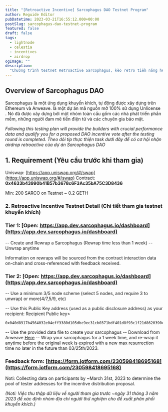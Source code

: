 ```yaml
---
title: "[Retroactive Incentive] Sarcophagus DAO Testnet Program"
author: Reguide Editor
pubDatetime: 2023-03-21T16:55:12.000+00:00
postSlug: sarcophagus-dao-testnet-program
featured: false
draft: false
tags:
  - lightnode
  - celestia
  - incentives
  - airdrop
ogImage: ""
description:
  "Chường trình testnet Retroactive Sarcophagus, kèo retro tiềm năng hệ DAO tháng 3 2023."
---
```



## Overview of Sarcophagus DAO

Sarcophagus là một ứng dụng khuyến khích, tự động được xây dựng trên Ethereum và Arweave. là một dự án mã nguồn mở 100% sử dụng Unlicense . Nó đã được xây dựng bởi một nhóm toàn cầu gồm các nhà phát triển phần mềm, những người đam mê tiền điện tử và các chuyên gia bảo mật.

_Following this testing plan will provide the builders with crucial performance data and qualify you for a proposed DAO incentive vote after the testing round is completed._
_Theo dõi tip thực thiện task dưới đây để có cơ hội nhận airdrop retroactive của dự án Sarcophagus DAO_

## 1. Requirement (Yêu cầu trước khi tham gia)

Uniswap: [https://app.uniswap.org/#/swap](https://app.uniswap.org/#/swap)
Contract: <strong>0x4633b43990b41B57b3678c6F3Ac35bA75C3D8436</strong>

Min: 200 SARCO on Testnet ~ 0.2 GETH

### 2. Retroactive Incentive Testnet Detail (Chi tiết tham gia testnet khuyến khích)

### Tier 1: [Open: https://app.dev.sarcophagus.io/dashboard](https://app.dev.sarcophagus.io/dashboard)

-- Create and Rewrap a Sarcophagus (Rewrap time less than 1 week)
-- Unwrap anytime

Information on rewraps will be sourced from the contract interaction data on-chain and cross-referenced with feedback received.

### Tier 2: [Open: https://app.dev.sarcophagus.io/dashboard](https://app.dev.sarcophagus.io/dashboard)

-- Use a minimum 3/5 node scheme (select 5 nodes, and require 3 to unwrap) or more(4/7,5/9, etc)

-- Use this Public Key address (used as a public disclosure address) as your recipient: Recipient Public key>

<div style="max-width: 100%">

```
0x040d8917b4564032e04eff3380d105dbc9ec31cb0371bdf401d8f93c1f21d8620390c10758217a25a57bdabc209770385393e7570f86d1c9f21853f6ada82ca4e7
```

</div>

-- Use the provided data file to create your sarcophagus
-- Download from Arweave [Here](https://tukqf5kijb5icyvv6q2gnyrm7swhrrl5hks4g635pjsgdkj6bz6a.arweave.net/nRUC9UhIeoFitfQ0ZuIs_Kx4xX06pcN7fXpkYak-Dnw)
-- Wrap your sarcophagus for a 1 week time, and re-wrap it anytime before the original week is expired with a new max resurrection time no later in the future than 03/25th/2023.

### Feedback form: [https://form.jotform.com/230598418695168](https://form.jotform.com/230598418695168)

Noti: Collecting data on participants by ~March 31st, 2023 to determine the pool of tester addresses for the incentive distribution proposal.

_(Noti: Việc thu thập dữ liệu về người tham gia trước ~ngày 31 tháng 3 năm 2023 để xác định nhóm địa chỉ người thử nghiệm cho đề xuất phân phối khuyến khích.)_